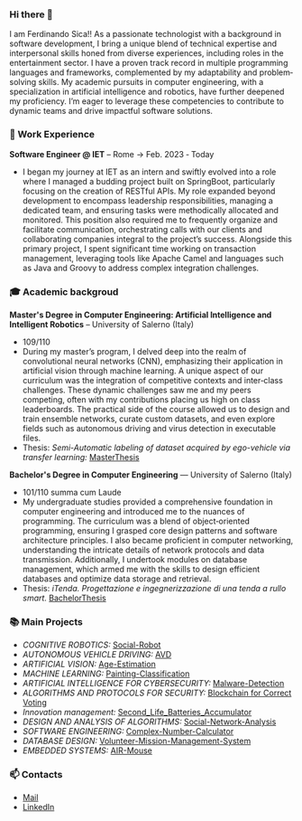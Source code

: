 ### Hi there 👋
I am Ferdinando Sica!! As a passionate technologist with a background in software development, I bring a unique blend of technical expertise and interpersonal skills honed from diverse experiences, including roles in the entertainment sector. I have a proven track record in multiple programming languages and frameworks, complemented by my adaptability and problem‐solving skills. My academic pursuits in computer engineering, with a specialization in artificial intelligence and robotics, have further deepened my proficiency. I’m eager to leverage these competencies to contribute to dynamic teams and drive impactful software solutions.

### 💼 Work Experience
**Software Engineer @ IET** – Rome -> Feb. 2023 ‐ Today
* I began my journey at IET as an intern and swiftly evolved into a role where I managed a budding project built on SpringBoot, particularly focusing on the creation of RESTful APIs. My role expanded beyond development to encompass leadership responsibilities, managing a dedicated team, and ensuring tasks were methodically allocated and monitored. This position also required me to frequently organize and facilitate communication, orchestrating calls with our clients and collaborating companies integral to the project’s success. Alongside this primary project, I spent significant time working on transaction management, leveraging tools like Apache Camel and languages such as Java and Groovy to address complex integration challenges.


### 🎓 Academic backgroud
**Master's Degree in Computer Engineering: Artificial Intelligence and Intelligent Robotics** – University of Salerno (Italy)
* 109/110 
* During my master’s program, I delved deep into the realm of convolutional neural networks (CNN), emphasizing their application in artificial vision through machine learning. A unique aspect of our curriculum was the integration of competitive contexts and inter‐class challenges. These dynamic challenges saw me and my peers competing, often with my contributions placing us high on class leaderboards. The practical side of the course allowed us to design and train ensemble networks, curate custom datasets, and even explore fields such as autonomous driving and virus detection in executable files.
* Thesis: _Semi-Automatic labeling of dataset acquired by ego-vehicle via transfer learning:_ [MasterThesis]()

**Bachelor's Degree in Computer Engineering** — University of Salerno (Italy) 
* 101/110 summa cum Laude
* My undergraduate studies provided a comprehensive foundation in computer engineering and introduced me to the nuances of programming. The curriculum was a blend of object‐oriented programming, ensuring I grasped core design patterns and software architecture principles. I also became proficient in computer networking, understanding the intricate details of network protocols and data transmission. Additionally, I undertook modules on database management, which armed me with the skills to design efficient databases and optimize data storage and retrieval.
* Thesis: _iTenda. Progettazione e ingegnerizzazione di una tenda a rullo smart._ [BachelorThesis]()

### 📚 Main Projects
* _COGNITIVE ROBOTICS:_ [Social-Robot](https://github.com/CamillaSpi/DefinitivoCog)
* _AUTONOMOUS VEHICLE DRIVING:_ [AVD](https://github.com/vturi3/AVD_Project)
* _ARTIFICIAL VISION:_ [Age-Estimation](https://github.com/MattiaMarseglia/Artificial-Vision-Project)
* _MACHINE LEARNING:_ [Painting-Classification]()
* _ARTIFICIAL INTELLIGENCE FOR CYBERSECURITY:_ [Malware-Detection]()
* _ALGORITHMS AND PROTOCOLS FOR SECURITY:_ [Blockchain for Correct Voting]()
* _Innovation management:_ [Second_Life_Batteries_Accumulator]()
* _DESIGN AND ANALYSIS OF ALGORITHMS:_ [Social-Network-Analysis]()
* _SOFTWARE ENGINEERING:_ [Complex-Number-Calculator](https://github.com/CamillaSpi/ProjectGruppo12IZ)
* _DATABASE DESIGN:_ [Volunteer-Mission-Management-System]()
* _EMBEDDED SYSTEMS:_ [AIR-Mouse]()


### 📫 Contacts
* [Mail](mailto:ferdisica@gmail.com)
* [LinkedIn](https://www.linkedin.com/in/ferdinando-sica-b7aba2181/)


